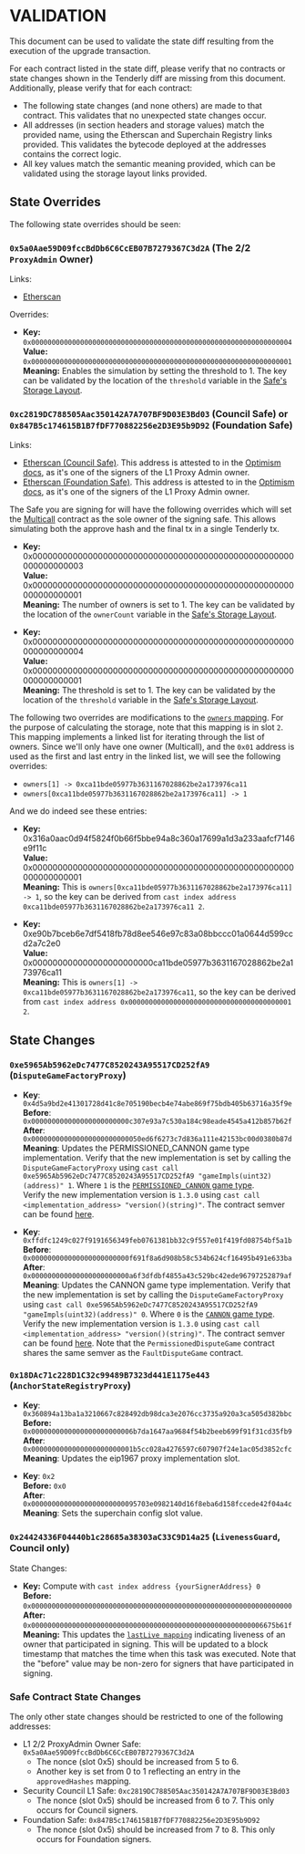 # VALIDATION

This document can be used to validate the state diff resulting from the execution of the upgrade
transaction.

For each contract listed in the state diff, please verify that no contracts or state changes shown in the Tenderly diff are missing from this document. Additionally, please verify that for each contract:

- The following state changes (and none others) are made to that contract. This validates that no unexpected state changes occur.
- All addresses (in section headers and storage values) match the provided name, using the Etherscan and Superchain Registry links provided. This validates the bytecode deployed at the addresses contains the correct logic.
- All key values match the semantic meaning provided, which can be validated using the storage layout links provided.

## State Overrides

The following state overrides should be seen:

### `0x5a0Aae59D09fccBdDb6C6CcEB07B7279367C3d2A` (The 2/2 `ProxyAdmin` Owner)

Links:
- [Etherscan](https://etherscan.io/address/0x5a0Aae59D09fccBdDb6C6CcEB07B7279367C3d2A)

Overrides:

- **Key:** `0x0000000000000000000000000000000000000000000000000000000000000004` <br/>
  **Value:** `0x0000000000000000000000000000000000000000000000000000000000000001` <br/>
  **Meaning:** Enables the simulation by setting the threshold to 1. The key can be validated by the location of the `threshold` variable in the [Safe's Storage Layout](https://github.com/safe-global/safe-smart-account/blob/v1.3.0/contracts/examples/libraries/GnosisSafeStorage.sol#L14).

### `0xc2819DC788505Aac350142A7A707BF9D03E3Bd03` (Council Safe) or `0x847B5c174615B1B7fDF770882256e2D3E95b9D92` (Foundation Safe)

Links:
- [Etherscan (Council Safe)](https://etherscan.io/address/0xc2819DC788505Aac350142A7A707BF9D03E3Bd03). This address is attested to in the [Optimism docs](https://docs.optimism.io/chain/security/privileged-roles#l1-proxy-admin), as it's one of the signers of the L1 Proxy Admin owner.
- [Etherscan (Foundation Safe)](https://etherscan.io/address/0x847B5c174615B1B7fDF770882256e2D3E95b9D92). This address is attested to in the [Optimism docs](https://docs.optimism.io/chain/security/privileged-roles#l1-proxy-admin), as it's one of the signers of the L1 Proxy Admin owner.

The Safe you are signing for will have the following overrides which will set the [Multicall](https://etherscan.io/address/0xca11bde05977b3631167028862be2a173976ca11#code) contract as the sole owner of the signing safe. This allows simulating both the approve hash and the final tx in a single Tenderly tx.

- **Key:** 0x0000000000000000000000000000000000000000000000000000000000000003 <br/>
  **Value:** 0x0000000000000000000000000000000000000000000000000000000000000001 <br/>
  **Meaning:** The number of owners is set to 1. The key can be validated by the location of the `ownerCount` variable in the [Safe's Storage Layout](https://github.com/safe-global/safe-smart-account/blob/v1.3.0/contracts/examples/libraries/GnosisSafeStorage.sol#L13).

- **Key:** 0x0000000000000000000000000000000000000000000000000000000000000004 <br/>
  **Value:** 0x0000000000000000000000000000000000000000000000000000000000000001 <br/>
  **Meaning:** The threshold is set to 1. The key can be validated by the location of the `threshold` variable in the [Safe's Storage Layout](https://github.com/safe-global/safe-smart-account/blob/v1.3.0/contracts/examples/libraries/GnosisSafeStorage.sol#L14).

The following two overrides are modifications to the [`owners` mapping](https://github.com/safe-global/safe-contracts/blob/v1.3.0/contracts/examples/libraries/GnosisSafeStorage.sol#L12). For the purpose of calculating the storage, note that this mapping is in slot `2`.
This mapping implements a linked list for iterating through the list of owners. Since we'll only have one owner (Multicall), and the `0x01` address is used as the first and last entry in the linked list, we will see the following overrides:
- `owners[1] -> 0xca11bde05977b3631167028862be2a173976ca11`
- `owners[0xca11bde05977b3631167028862be2a173976ca11] -> 1`

And we do indeed see these entries:

- **Key:** 0x316a0aac0d94f5824f0b66f5bbe94a8c360a17699a1d3a233aafcf7146e9f11c <br/>
  **Value:** 0x0000000000000000000000000000000000000000000000000000000000000001 <br/>
  **Meaning:** This is `owners[0xca11bde05977b3631167028862be2a173976ca11] -> 1`, so the key can be
    derived from `cast index address 0xca11bde05977b3631167028862be2a173976ca11 2`.

- **Key:** 0xe90b7bceb6e7df5418fb78d8ee546e97c83a08bbccc01a0644d599ccd2a7c2e0 <br/>
  **Value:** 0x000000000000000000000000ca11bde05977b3631167028862be2a173976ca11 <br/>
  **Meaning:** This is `owners[1] -> 0xca11bde05977b3631167028862be2a173976ca11`, so the key can be
    derived from `cast index address 0x0000000000000000000000000000000000000001 2`.


## State Changes

### `0xe5965Ab5962eDc7477C8520243A95517CD252fA9` (`DisputeGameFactoryProxy`)

- **Key**: `0x4d5a9bd2e41301728d41c8e705190becb4e74abe869f75bdb405b63716a35f9e` <br/>
  **Before**: `0x000000000000000000000000c307e93a7c530a184c98eade4545a412b857b62f` <br/>
  **After**: `0x000000000000000000000000050ed6f6273c7d836a111e42153bc00d0380b87d` <br/>
  **Meaning**: Updates the PERMISSIONED_CANNON game type implementation.
Verify that the new implementation is set by calling the `DisputeGameFactoryProxy` using `cast call 0xe5965Ab5962eDc7477C8520243A95517CD252fA9 "gameImpls(uint32)(address)" 1`.
Where `1` is the [`PERMISSIONED_CANNON` game type](https://github.com/ethereum-optimism/optimism/tree/op-contracts/v1.6.0-rc.3/packages/contracts-bedrock/src/dispute/lib/Types.sol#L31). <br/>
Verify the new implementation version is `1.3.0` using `cast call <implementation_address> "version()(string)"`. The contract semver can be found [here](https://github.com/ethereum-optimism/optimism/blob/op-contracts/v1.6.0-rc.3/packages/contracts-bedrock/src/dispute/FaultDisputeGame.sol#L74).

- **Key**: `0xffdfc1249c027f9191656349feb0761381bb32c9f557e01f419fd08754bf5a1b` <br/>
  **Before**: `0x000000000000000000000000f691f8a6d908b58c534b624cf16495b491e633ba` <br/>
  **After**: `0x000000000000000000000000a6f3dfdbf4855a43c529bc42ede96797252879af` <br/>
  **Meaning**: Updates the CANNON game type implementation.
Verify that the new implementation is set by calling the `DisputeGameFactoryProxy` using `cast call 0xe5965Ab5962eDc7477C8520243A95517CD252fA9 "gameImpls(uint32)(address)" 0`. Where `0` is the [`CANNON` game type](https://github.com/ethereum-optimism/optimism/tree/op-contracts/v1.6.0-rc.3/packages/contracts-bedrock/src/dispute/lib/Types.sol#L28). <br/>
Verify the new implementation version is `1.3.0` using `cast call <implementation_address> "version()(string)"`. The contract semver can be found [here](https://github.com/ethereum-optimism/optimism/blob/op-contracts/v1.6.0-rc.3/packages/contracts-bedrock/src/dispute/FaultDisputeGame.sol#L74). Note that the `PermissionedDisputeGame` contract shares the same semver as the `FaultDisputeGame` contract.

### `0x18DAc71c228D1C32c99489B7323d441E1175e443` (`AnchorStateRegistryProxy`)

- **Key**: `0x360894a13ba1a3210667c828492db98dca3e2076cc3735a920a3ca505d382bbc` <br/>
  **Before:** `0x0000000000000000000000006b7da1647aa9684f54b2beeb699f91f31cd35fb9` <br/>
  **After**: `0x0000000000000000000000001b5cc028a4276597c607907f24e1ac05d3852cfc` <br/>
  **Meaning**: Updates the eip1967 proxy implementation slot. <br/>

- **Key**: `0x2` <br/>
  **Before:** `0x0` <br/>
  **After**: `0x00000000000000000000000095703e0982140d16f8eba6d158fccede42f04a4c` <br/>
  **Meaning**: Sets the superchain config slot value. <br/>

### `0x24424336F04440b1c28685a38303aC33C9D14a25` (`LivenessGuard`, Council only)

State Changes:

- **Key:** Compute with `cast index address {yourSignerAddress} 0` <br/>
  **Before:** `0x0000000000000000000000000000000000000000000000000000000000000000` <br/>
  **After:** `0x000000000000000000000000000000000000000000000000000000006675b61f` <br/>
  **Meaning:** This updates the [`lastLive mapping`](https://github.com/ethereum-optimism/optimism/blob/op-contracts/v1.5.0/packages/contracts-bedrock/src/Safe/LivenessGuard.sol#L36) indicating liveness of an owner that participated in signing. This will be updated to a block timestamp that matches the time when this task was executed. Note that the "before" value may be non-zero for signers that have participated in signing.

### Safe Contract State Changes

The only other state changes should be restricted to one of the following addresses:

- L1 2/2 ProxyAdmin Owner Safe: `0x5a0Aae59D09fccBdDb6C6CcEB07B7279367C3d2A`
  - The nonce (slot 0x5) should be increased from 5 to 6.
  - Another key is set from 0 to 1 reflecting an entry in the `approvedHashes` mapping.
- Security Council L1 Safe: `0xc2819DC788505Aac350142A7A707BF9D03E3Bd03`
  - The nonce (slot 0x5) should be increased from 6 to 7. This only occurs for Council signers.
- Foundation Safe: `0x847B5c174615B1B7fDF770882256e2D3E95b9D92`
  - The nonce (slot 0x5) should be increased from 7 to 8. This only occurs for Foundation signers.
